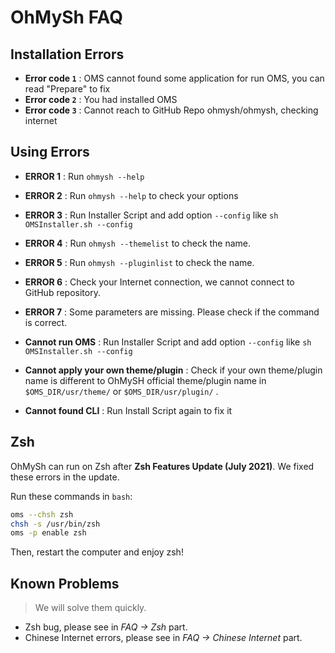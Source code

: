 # OhMySh FAQ

## Installation Errors

- **Error code `1`** : OMS cannot found some application for run OMS, you can read "Prepare" to fix
- **Error code `2`** : You had installed OMS
- **Error code `3`** : Cannot reach to GitHub Repo ohmysh/ohmysh, checking internet

## Using Errors

- **ERROR 1** : Run `ohmysh --help`
- **ERROR 2** : Run `ohmysh --help` to check your options
- **ERROR 3** : Run Installer Script and add option `--config` like `sh OMSInstaller.sh --config`
- **ERROR 4** : Run `ohmysh --themelist` to check the name.
- **ERROR 5** : Run `ohmysh --pluginlist` to check the name.
- **ERROR 6** : Check your Internet connection, we cannot connect to GitHub repository.
- **ERROR 7** : Some parameters are missing. Please check if the command is correct.



- **Cannot run OMS** : Run Installer Script and add option `--config` like `sh OMSInstaller.sh --config`
- **Cannot apply your own theme/plugin** : Check if your own theme/plugin name is different to OhMySH official theme/plugin name in `$OMS_DIR/usr/theme/` or `$OMS_DIR/usr/plugin/` .
- **Cannot found CLI** : Run Install Script again to fix it

## Zsh

OhMySh can run on Zsh after **Zsh Features Update (July 2021)**. We fixed these errors in the update.

Run these commands in `bash`:

```bash
oms --chsh zsh
chsh -s /usr/bin/zsh
oms -p enable zsh
```

Then, restart the computer and enjoy zsh!

## Known Problems

> We will solve them quickly.

- Zsh bug, please see in _FAQ -> Zsh_ part.
- Chinese Internet errors, please see in _FAQ -> Chinese Internet_ part.
